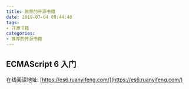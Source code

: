 ```yaml
---
title: 推荐的开源书籍
date: 2019-07-04 09:44:40
tags: 
- 开源书籍
categories:
- 推荐的开源书籍
---
```



## ECMAScript 6 入门



在线阅读地址: [https://es6.ruanyifeng.com/](https://es6.ruanyifeng.com/)











